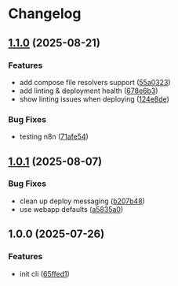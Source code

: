 # Changelog

## [1.1.0](https://github.com/portwaydev/cli/compare/v1.0.1...v1.1.0) (2025-08-21)


### Features

* add compose file resolvers support ([55a0323](https://github.com/portwaydev/cli/commit/55a0323dd83315afd79f9f5bb99eeef0ed2bf514))
* add linting & deployment health ([678e6b3](https://github.com/portwaydev/cli/commit/678e6b3d6fa735d14a16f3ec79633c6c6d1dbd8a))
* show linting issues when deploying ([124e8de](https://github.com/portwaydev/cli/commit/124e8de21a04e11ddf3e5e24af8d7fe0db0f3672))


### Bug Fixes

* testing n8n ([71afe54](https://github.com/portwaydev/cli/commit/71afe54bc0d71c2e5e7c3011a049b983230457a3))

## [1.0.1](https://github.com/portwaydev/cli/compare/v1.0.0...v1.0.1) (2025-08-07)


### Bug Fixes

* clean up deploy messaging ([b207b48](https://github.com/portwaydev/cli/commit/b207b48592b01bef087cb1d83c4a44930c11ade7))
* use webapp defaults ([a5835a0](https://github.com/portwaydev/cli/commit/a5835a00864d6e7128218aaaa19b0fd869696ec8))

## 1.0.0 (2025-07-26)


### Features

* init cli ([65ffed1](https://github.com/portwaydev/cli/commit/65ffed1c04b4f3401abdd4be493dff82191303a7))
